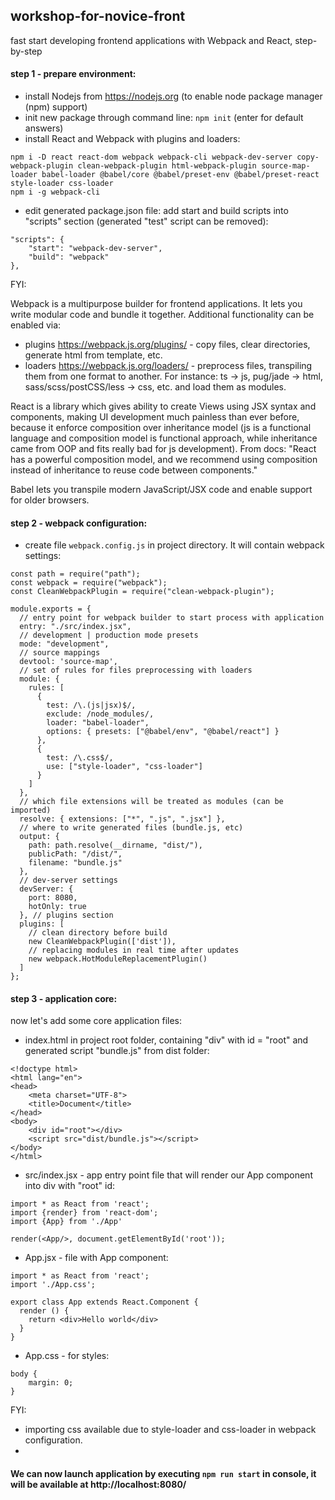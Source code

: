 ## workshop-for-novice-front
fast start developing frontend applications with Webpack and React, step-by-step

#### step 1 - prepare environment:

* install Nodejs from https://nodejs.org (to enable node package manager (npm) support)
* init new package through command line: `npm init` (enter for default answers)
* install React and Webpack with plugins and loaders: 

```$xslt
npm i -D react react-dom webpack webpack-cli webpack-dev-server copy-webpack-plugin clean-webpack-plugin html-webpack-plugin source-map-loader babel-loader @babel/core @babel/preset-env @babel/preset-react style-loader css-loader
npm i -g webpack-cli
``` 

* edit generated package.json file: add start and build scripts into "scripts" section (generated "test" script can be 
removed): 
```$json
"scripts": {
    "start": "webpack-dev-server",
    "build": "webpack"
}, 
```

FYI:

Webpack is a multipurpose builder for frontend applications. It lets you write modular code and bundle it together. 
Additional functionality can be enabled via:
 * plugins https://webpack.js.org/plugins/ - copy files, clear directories, generate html from template, etc.
 * loaders https://webpack.js.org/loaders/ - preprocess files, transpiling them from one format to another. For 
 instance: ts -> js, pug/jade -> html, sass/scss/postCSS/less -> css, etc. and load them as modules. 
 
React is a library which gives ability to create Views using JSX syntax and components, making UI development much 
painless than ever before, because it enforce composition over inheritance model (js is a functional language and 
composition model is functional approach, while inheritance came from OOP and fits really bad for js development). 
From docs: "React has a powerful composition model, and we recommend using composition instead of inheritance to 
reuse code between components."

Babel lets you transpile modern JavaScript/JSX code and enable support for older browsers.

#### step 2 - webpack configuration:

* create file `webpack.config.js` in project directory. It will contain webpack settings:

```$js
const path = require("path");
const webpack = require("webpack");
const CleanWebpackPlugin = require("clean-webpack-plugin");

module.exports = {
  // entry point for webpack builder to start process with application
  entry: "./src/index.jsx",
  // development | production mode presets
  mode: "development",
  // source mappings
  devtool: 'source-map',
  // set of rules for files preprocessing with loaders
  module: {
    rules: [
      {
        test: /\.(js|jsx)$/,
        exclude: /node_modules/,
        loader: "babel-loader",
        options: { presets: ["@babel/env", "@babel/react"] }
      },
      {
        test: /\.css$/,
        use: ["style-loader", "css-loader"]
      }
    ]
  },
  // which file extensions will be treated as modules (can be imported)
  resolve: { extensions: ["*", ".js", ".jsx"] },
  // where to write generated files (bundle.js, etc)
  output: {
    path: path.resolve(__dirname, "dist/"),
    publicPath: "/dist/",
    filename: "bundle.js"
  },
  // dev-server settings
  devServer: {
    port: 8080,
    hotOnly: true
  }, // plugins section
  plugins: [
    // clean directory before build
    new CleanWebpackPlugin(['dist']),
    // replacing modules in real time after updates
    new webpack.HotModuleReplacementPlugin()
  ]
};
```

#### step 3 - application core:

now let's add some core application files:
* index.html in project root folder, containing "div" with id = "root" and generated script "bundle.js" from dist 
folder:
```$html
<!doctype html>
<html lang="en">
<head>
    <meta charset="UTF-8">
    <title>Document</title>
</head>
<body>
    <div id="root"></div>
    <script src="dist/bundle.js"></script>
</body>
</html>
```

* src/index.jsx - app entry point file that will render our App component into div with "root" id:
```$jsx
import * as React from 'react';
import {render} from 'react-dom';
import {App} from './App'

render(<App/>, document.getElementById('root'));
``` 

* App.jsx - file with App component:
```$jsx
import * as React from 'react';
import './App.css';

export class App extends React.Component {
  render () {
    return <div>Hello world</div>
  }
}
```

* App.css - for styles:
```$css
body {
    margin: 0;
}
```

FYI:
* importing css available due to style-loader and css-loader in webpack configuration.
* 

#### We can now launch application by executing `npm run start` in console, it will be available at http://localhost:8080/
